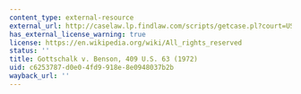 ```yaml
---
content_type: external-resource
external_url: http://caselaw.lp.findlaw.com/scripts/getcase.pl?court=US&vol=409&invol=63
has_external_license_warning: true
license: https://en.wikipedia.org/wiki/All_rights_reserved
status: ''
title: Gottschalk v. Benson, 409 U.S. 63 (1972)
uid: c6253787-d0e0-4fd9-918e-8e0948037b2b
wayback_url: ''
---
```


